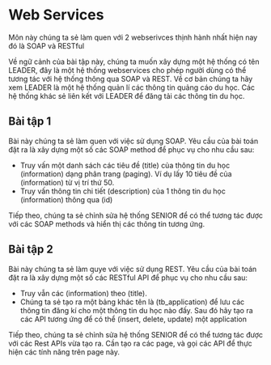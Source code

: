# Web Services

Môn này chúng ta sẻ làm quen với 2 webserivces thịnh hành nhất hiện nay đó là SOAP và RESTful

Về ngữ cảnh của bài tập này, chúng ta muốn xây dựng một hệ thống có tên LEADER, đây là một hệ thống
webservices cho phép người dùng có thể tương tác với hệ thống thông qua SOAP và REST. Về cơ bản
chúng ta hãy xem LEADER là một hệ thống quản lí các thông tin quảng cáo du học. Các hệ thống khác
sẻ liên kết với LEADER để đăng tải các thông tin du học. 

## Bài tập 1

Bài này chúng ta sẻ làm quen với việc sử dụng SOAP. Yêu cầu của bài toán đặt ra là xây dựng một số các
SOAP method để phục vụ cho nhu cầu sau:

- Truy vấn một danh sách các tiêu đề (title) của thông tin du học (information) dạng phân trang (paging).
Ví dụ lấy 10 tiêu đề của (information) từ vị trí thứ 50.
- Truy vấn thông tin chi tiết (description) của 1 thông tin du học (information) thông qua (id)

Tiếp theo, chúng ta sẻ chỉnh sửa hệ thống SENIOR để có thể tương tác được với các SOAP methods và hiển thị
các thông tin tương ứng.

## Bài tập 2

Bài này chúng ta sẻ làm quye với việc sử dụng REST. Yêu cầu của bài toán đặt ra là xây dựng một số các
RESTful API để phục vụ cho nhu cầu sau:

- Truy vẫn các (information) theo (title).
- Chúng ta sẻ tạo ra một bảng khác tên là (tb_application) để lưu các thông tin đăng kí cho một thông
tin du học nào đấy. Sau đó hãy tạo ra các API tương ứng để có thể (insert, delete, update) một application

Tiếp theo, chúng ta sẻ chỉnh sửa hệ thống SENIOR để có thể tương tác được với các Rest APIs vừa tạo ra.
Cần tạo ra các page, và gọi các API để thực hiện các tính năng trên page này.

